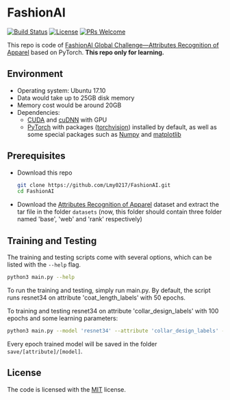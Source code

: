 # FashionAI
[![Build Status](https://api.travis-ci.org/Lmy0217/FashionAI.svg)](https://www.travis-ci.org/Lmy0217/FashionAI) [![License](https://img.shields.io/badge/license-MIT-blue.svg)](LICENSE) [![PRs Welcome](https://img.shields.io/badge/PRs-welcome-brightgreen.svg)](https://github.com/Lmy0217/FashionAI/pulls)

This repo is code of [FashionAI Global Challenge—Attributes Recognition of Apparel](https://tianchi.aliyun.com/competition/introduction.htm?spm=a2c22.11190735.991137.11.23446d83RhZFij&raceId=231649&_lang=zh_CN) based on PyTorch. **This repo only for learning.**

## Environment
- Operating system: Ubuntu 17.10
- Data would take up to 25GB disk memory
- Memory cost would be around 20GB
- Dependencies: 
  - [CUDA](https://developer.nvidia.com/cuda-toolkit) and [cuDNN](https://developer.nvidia.com/cudnn) with GPU
  - [PyTorch](https://github.com/pytorch/pytorch) with packages ([torchvision](https://github.com/pytorch/vision)) installed by default, as well as some special packages such as [Numpy](https://github.com/numpy/numpy) and [matplotlib](https://matplotlib.org/)

## Prerequisites
- Download this repo
  ```bash
  git clone https://github.com/Lmy0217/FashionAI.git
  cd FashionAI
  ```

- Download the [Attributes Recognition of Apparel](https://tianchi.aliyun.com/competition/information.htm?spm=5176.100067.5678.2.7b463a26RhDo2u&raceId=231649) dataset and extract the tar file in the folder `datasets` (now, this folder should contain three folder named 'base', 'web' and 'rank' respectively)

## Training and Testing
The training and testing scripts come with several options, which can be listed with the `--help` flag.
```bash
python3 main.py --help
```

To run the training and testing, simply run main.py. By default, the script runs resnet34 on attribute 'coat_length_labels' with 50 epochs.

To training and testing resnet34 on attribute 'collar_design_labels' with 100 epochs and some learning parameters:
```bash
python3 main.py --model 'resnet34' --attribute 'collar_design_labels' --epochs 100 --batch-size 128 --lr 0.01 --momentum 0.5
```

Every epoch trained model will be saved in the folder `save/[attribute]/[model]`.

## License
The code is licensed with the [MIT](LICENSE) license.
